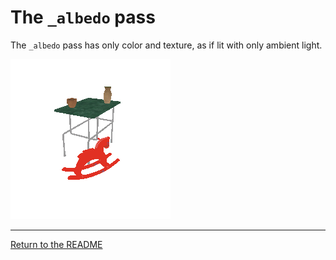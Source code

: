# The `_albedo` pass

The `_albedo` pass has only color and texture, as if lit with only ambient light.

![](images/albedo_0000.png)

***

[Return to the README](../../README.md)

